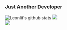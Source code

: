 ### Just Another Developer

![Leonlit's github stats](https://github-readme-stats.vercel.app/api?username=Leonlit&show_icons=true&theme=tokyonight) <img src= "https://github-readme-stats.vercel.app/api/top-langs/?username=Leonlit&layout=compact&theme=tokyonight" />
  <br/>
<img src= "https://visitor-badge.laobi.icu/badge?page_id=leonlit.leonlit" />
